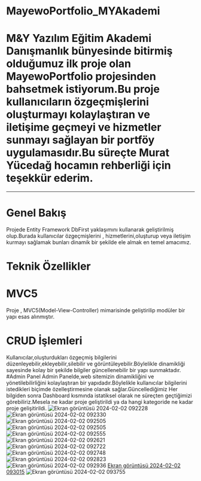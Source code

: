 # MayewoPortfolio_MYAkademi
# M&Y Yazılım Eğitim Akademi Danışmanlık bünyesinde bitirmiş olduğumuz ilk proje olan MayewoPortfolio projesinden bahsetmek istiyorum.Bu proje kullanıcıların özgeçmişlerini oluşturmayı kolaylaştıran ve iletişime geçmeyi ve hizmetler sunmayı sağlayan bir portföy uygulamasıdır.Bu süreçte Murat Yücedağ hocamın rehberliği için teşekkür ederim.
---
# Genel Bakış
Projede Entity Framework DbFirst yaklaşımını kullanarak geliştirilmiş olup.Burada kullanıcılar özgeçmişlerini , hizmetlerini,oluşturup veya iletişim kurmayı sağlamak bunları dinamik bir şekilde ele almak en temel amacımız.
# Teknik Özellikler
# MVC5
Proje , MVC5(Model-View-Controller) mimarisinde geliştirilip modüler bir yapı esas alınmıştır.
# CRUD İşlemleri
Kullanıcılar,oluşturdukları özgeçmiş bilgilerini düzenleyebilir,ekleyebilir,silebilir ve görüntüleyebilir.Böylelikle dinamikliği sayesinde kolay bir şekilde bilgiler güncellenebilir bir yapı sunmaktadır.
#Admin Panel
Admin Panelde,web sitemizin dinamikliğini ve yönetilebilirliğini kolaylaştıran bir yapıdadır.Böylelikle kullanıcılar bilgilerini istedikleri biçimde özelleştirmesine olanak sağlar.Güncellediğimiz Her bilgiden sonra Dashboard kısmında istatiksel olarak ne süreçten geçtiğimizi görebiliriz.Mesela ne kadar proje geliştirildi ya da hangi kategoride ne kadar proje gelişitirildi. ![Ekran görüntüsü 2024-02-02 092228](https://github.com/yucesefa/MayewooPortfolio_MYAkademi/assets/48711705/ae0230c2-0690-4767-8d79-009bbdae48e8)
![Ekran görüntüsü 2024-02-02 092330](https://github.com/yucesefa/MayewooPortfolio_MYAkademi/assets/48711705/14696cfd-0dc6-4147-9725-81758b65d895)
![Ekran görüntüsü 2024-02-02 092505](https://github.com/yucesefa/MayewooPortfolio_MYAkademi/assets/48711705/d2765c48-0e8a-41ee-a51e-90402aa7e33f)
![Ekran görüntüsü 2024-02-02 092505](https://github.com/yucesefa/MayewooPortfolio_MYAkademi/assets/48711705/15023edc-95de-4680-b964-5b2485ccba43)
![Ekran görüntüsü 2024-02-02 092555](https://github.com/yucesefa/MayewooPortfolio_MYAkademi/assets/48711705/5c8b3c75-57d2-4013-83a1-46c26c78c3cf)
![Ekran görüntüsü 2024-02-02 092621](https://github.com/yucesefa/MayewooPortfolio_MYAkademi/assets/48711705/0f1d3216-a912-4d36-9fa5-6460fcced1e9)
![Ekran görüntüsü 2024-02-02 092722](https://github.com/yucesefa/MayewooPortfolio_MYAkademi/assets/48711705/5b084511-9d94-403e-9cb9-711f81928e45)
![Ekran görüntüsü 2024-02-02 092748](https://github.com/yucesefa/MayewooPortfolio_MYAkademi/assets/48711705/cbd52edd-c63b-4510-a06e-703534999d61)
![Ekran görüntüsü 2024-02-02 092823](https://github.com/yucesefa/MayewooPortfolio_MYAkademi/assets/48711705/b641e19b-787a-43a5-8184-f625469abd87)
![Ekran görüntüsü 2024-02-02 092936](https://github.com/yucesefa/MayewooPortfolio_MYAkademi/assets/48711705/5af6a94f-7647-47a8-a982!-b7abf241261e)
[Ekran görüntüsü 2024-02-02 093015](https://github.com/yucesefa/MayewooPortfolio_MYAkademi/assets/48711705/6f614990-e68d-4037-b17b-7553f4498ca9)
![Ekran görüntüsü 2024-02-02 093755](https://github.com/yucesefa/MayewooPortfolio_MYAkademi/assets/48711705/a504b930-8956-48f0-85d5-41b073ea2bf6)
